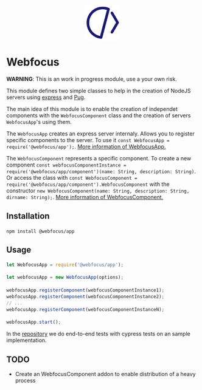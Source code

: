 <p align="center">
    <img src="https://raw.githubusercontent.com/diogoalmiro/webfocus/main/static/favicon.svg" alt="Webfocus Logo" height="90">
</p>

# Webfocus

**WARNING**: This is an work in progress module, use a your own risk.

This module defines two simple classes to help in the creation of NodeJS servers using [express](https://expressjs.com/) and [Pug](https://pugjs.org/).

The main idea of this module is to enable the creation of independet components with the `WebfocusComponent` class and the creation of servers `WebfocusApp`'s using them.

The `WebfocusApp` creates an express server internaly.
Allows you to register specific components to the server.
To use it `const WebfocusApp = require('@webfocus/app');`.
[More information of WebfocusApp.](https://github.com/diogoalmiro/webfocus/blob/main/doc/webfocus-app.md)

The `WebfocusComponent` represents a specific component.
To create a new component `const webfocusComponentInstance = require('@webfocus/app/component')(name: String, description: String)`.
Or access the class with `const WebfocusComponent = require('@webfocus/app/component').WebfocusComponent` with the constructor `new WebfocusComponent(name: String, description: String, dirname: String);`.
[More information of WebfocusComponent.](https://github.com/diogoalmiro/webfocus/blob/main/doc/webfocus-component.md)

## Installation

`npm install @webfocus/app`

## Usage

```javascript
let WebfocusApp = require('@webfocus/app');

let webfocusApp = new WebfocusApp(options);

webfocusApp.registerComponent(webfocusComponentInstance1);
webfocusApp.registerComponent(webfocusComponentInstance2);
// ...
webfocusApp.registerComponent(webfocusComponentInstanceN);

webfocusApp.start();
```

In the [repository](https://github.com/diogoalmiro/webfocus-cypress-tests) we do end-to-end tests with cypress tests on an sample implementation.

## TODO
 
 - Create an WebfocusComponent addon to enable distribution of a heavy process
